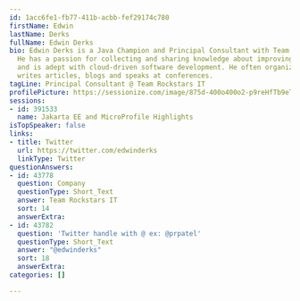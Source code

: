 ```yaml
---
id: 1acc6fe1-fb77-411b-acbb-fef29174c780
firstName: Edwin
lastName: Derks
fullName: Edwin Derks
bio: Edwin Derks is a Java Champion and Principal Consultant with Team Rockstars IT.
  He has a passion for collecting and sharing knowledge about improving IT in organizations,
  and is adept with cloud-driven software development. He often organizes meetings,
  writes articles, blogs and speaks at conferences.
tagLine: Principal Consultant @ Team Rockstars IT
profilePicture: https://sessionize.com/image/875d-400o400o2-p9reHfTb9eTqXsP8vaoLrm.png
sessions:
- id: 391533
  name: Jakarta EE and MicroProfile Highlights
isTopSpeaker: false
links:
- title: Twitter
  url: https://twitter.com/edwinderks
  linkType: Twitter
questionAnswers:
- id: 43778
  question: Company
  questionType: Short_Text
  answer: Team Rockstars IT
  sort: 14
  answerExtra: 
- id: 43782
  question: 'Twitter handle with @ ex: @prpatel'
  questionType: Short_Text
  answer: "@edwinderks"
  sort: 18
  answerExtra: 
categories: []

---
```

